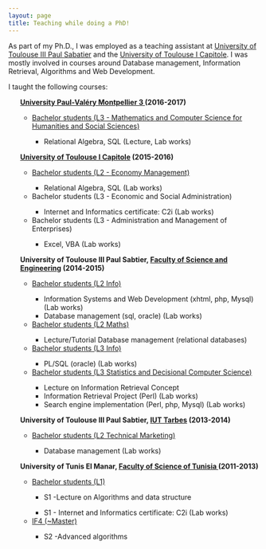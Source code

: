```yaml
---
layout: page
title: Teaching while doing a PhD!
---
```


As part of my Ph.D., I was employed as a teaching assistant at [University of Toulouse III Paul Sabatier](http://www.univ-tlse3.fr/) and the [University of Toulouse I Capitole](www.ut-capitole.fr). I was mostly involved in courses around Database management, Information Retrieval, Algorithms and Web Development. 

I taught the following courses:

<ul> <b><a href ="www.univ-montp3.fr">University Paul-Valéry Montpellier 3 </a> (2016-2017) </b>
	<ul> 
		<li><a href="http://ufr6.univ-montp3.fr/index.php/licences/94-categorie-licences-miashs" title="L3 miashs">Bachelor students (L3 - Mathematics and Computer Science for Humanities and Social Sciences)</a></li>
		<ul> <li> Relational Algebra, SQL (Lecture, Lab works) </li> </ul> 
	</ul>
</ul>

<ul> <b> <a href="www.ut-capitole.fr">University of Toulouse I Capitole</a> (2015-2016) </b>	
	<ul> 
		<li><a href="http://www.ut-capitole.fr/formations/nos-diplomes/licences/licence-l1-l2-mention-economie-parcours-economie-et-gestion-310345.kjsp" title="L2 Eco Management">Bachelor students (L2 - Economy Management)</a></li>
			<ul> <li> Relational Algebra, SQL (Lab works) </li>  </ul> 
		<li>Bachelor students (L3 - Economic and Social Administration)</li>
			<ul> <li> Internet and Informatics certificate: C2i (Lab works) </li> </ul> 
				<li>Bachelor students (L3 - Administration and Management of Enterprises)</li>
			<ul> <li> Excel, VBA (Lab works) </li>  </ul> 
	</ul>
</ul>

<ul> <b>University of Toulouse III Paul Sabtier, <a href ="http://www.licinfo.ups-tlse.fr">Faculty of Science and Engineering</a> (2014-2015)</b>
	<ul>
		<li><a href="http://licinfo.deptinfo.fr/" title="L2 Info">Bachelor students (L2 Info)</a></li>
			<ul> 
				<li> Information Systems and Web Development (xhtml, php, Mysql) (Lab works) </li> 
				<li>  Database management (sql, oracle) (Lab works) </li>
			</ul> 
				<li><a href="http://www.math.univ-toulouse.fr/l21/index.php" title="L2 Math"> Bachelor students (L2 Maths)</a></li>
			<ul> <li> Lecture/Tutorial Database management (relational databases) </li></ul> 
			<li><a href="http://www.licinfo.ups-tlse.fr" title="Computer Science Programme">Bachelor students (L3 Info)</a></li>
			<ul clas="level3">
				<li> PL/SQL (oracle) (Lab works)</li>
			</ul>
			<li><a href="http://www.iupsid.ups-tlse.fr" title="Statistics and Decisional Computer Science">Bachelor students (L3 Statistics and Decisional Computer Science)</a></li>
			<ul clas="level3">
				<li>Lecture on Information Retrieval Concept</li>
				<li>Information Retrieval Project (Perl) (Lab works) </li>
				<li>Search engine implementation (Perl, php, Mysql) (Lab works) </li>
			</ul>
	</ul>
</ul>

<ul> <b>University of Toulouse III Paul Sabtier, <a href="http://tc.iut-tarbes.fr/index.php">IUT Tarbes</a> (2013-2014)</b>
	<ul> 
		<li><a href="http://tc.iut-tarbes.fr/index.php" title="L2 tc">Bachelor students (L2 Technical Marketing)</a></li>
		<ul> <li>  Database management (Lab works) </li></ul> 
	</ul>
</ul>

<ul> <b>University of Tunis El Manar, <a href = "http://www.fst.rnu.tn/">Faculty of Science of Tunisia </a> (2011-2013)</b>
<ul> 
	<li><a href="http://www.fst.rnu.tn/fr/" title="L2 Math">Bachelor students (L1)</a></li>
	<ul> <li> S1 -Lecture on Algorithms and data structure </li></ul> 
	<ul> <li> S1 - Internet and Informatics certificate: C2i (Lab works) </li></ul> 
	<li><a href="http://www.fst.rnu.tn/fr/" title="L2 Math">IF4 (~Master) </a></li>								
	<ul> <li> S2 -Advanced algorithms </li></ul> 
</ul>
</ul>
